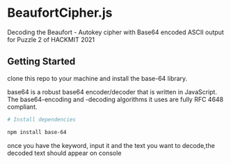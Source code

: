 # BeaufortCipher.js
Decoding the Beaufort - Autokey cipher with Base64 encoded ASCII output for Puzzle 2 of HACKMIT 2021 

## Getting Started

clone this repo to your machine and install the base-64 library. 

base64 is a robust base64 encoder/decoder that is written in JavaScript. The base64-encoding and -decoding algorithms it uses are fully RFC 4648 compliant.

```sh
# Install dependencies

npm install base-64

```

once you have the keyword, input it and the text you want to decode,the decoded text should appear on console
